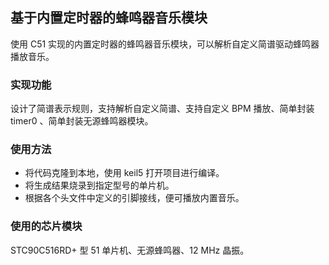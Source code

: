 ## 基于内置定时器的蜂鸣器音乐模块

使用 C51 实现的内置定时器的蜂鸣器音乐模块，可以解析自定义简谱驱动蜂鸣器播放音乐。

### 实现功能

设计了简谱表示规则，支持解析自定义简谱、支持自定义 BPM 播放、简单封装 timer0 、简单封装无源蜂鸣器模块。

### 使用方法

- 将代码克隆到本地，使用 keil5 打开项目进行编译。
- 将生成结果烧录到指定型号的单片机。
- 根据各个头文件中定义的引脚接线，便可播放内置音乐。

### 使用的芯片模块

STC90C516RD+ 型 51 单片机、无源蜂鸣器、12 MHz 晶振。